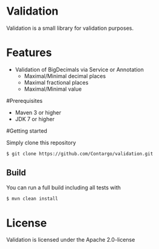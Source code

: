 Validation
=========

Validation is a small library for validation purposes.

# Features
* Validation of BigDecimals via Service or Annotation
  * Maximal/Minimal decimal places
  * Maximal fractional places
  * Maximal/Minimal value

#Prerequisites
 - Maven 3 or higher
 - JDK 7 or higher

#Getting started

Simply clone this repository
```sh
$ git clone https://github.com/Contargo/validation.git
```

## Build 

You can run a full build including all tests with
```sh
$ mvn clean install
```

# License

Validation is licensed under the Apache 2.0-license
